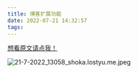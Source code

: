 ```yaml
---
title: 博客扩展功能
date: 2022-07-21 14:32:57
tags:
---
```

[想看原文请点我！](https://shoka.lostyu.me/computer-science/note/theme-shoka-doc/special/)

![21-7-2022_13058_shoka.lostyu.me.jpeg](https://cdn.jdjwzxapi.fun/21-7-2022_13058_shoka.lostyu.me.jpeg)

